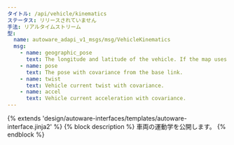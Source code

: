 ```yaml
---
タイトル: /api/vehicle/kinematics
ステータス: リリースされていません
手法: リアルタイムストリーム
型:
  name: autoware_adapi_v1_msgs/msg/VehicleKinematics
  msg:
    - name: geographic_pose
      text: The longitude and latitude of the vehicle. If the map uses local coordinates, it will not be available.
    - name: pose
      text: The pose with covariance from the base link.
    - name: twist
      text: Vehicle current twist with covariance.
    - name: accel
      text: Vehicle current acceleration with covariance.
---
```


{% extends 'design/autoware-interfaces/templates/autoware-interface.jinja2' %}
{% block description %}
車両の運動学を公開します。
{% endblock %}
